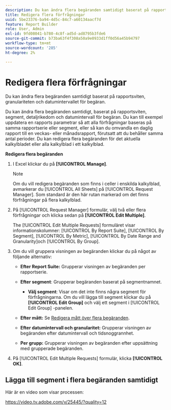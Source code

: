 ```yaml
---
description: Du kan ändra flera begäranden samtidigt baserat på rapportsviten, granulariteten och datumintervallet för begäran.
title: Redigera flera förfrågningar
uuid: 5be23376-ba94-4d5c-84c7-a60134aacf7d
feature: Report Builder
role: User, Admin
exl-id: 9fd08041-b780-4c8f-ad5d-ad8795b3fde6
source-git-commit: b73ba63f4f308a50a9e0933d1ff0d56a45b94797
workflow-type: tm+mt
source-wordcount: '285'
ht-degree: 2%

---
```


# Redigera flera förfrågningar

Du kan ändra flera begäranden samtidigt baserat på rapportsviten, granulariteten och datumintervallet för begäran.

Du kan ändra flera begäranden samtidigt, baserat på rapportsviten, segment, detaljrikedom och datumintervall för begäran. Du kan till exempel uppdatera en rapports parametrar så att alla förfrågningar baseras på samma rapportserie eller segment, eller så kan du omvandla en daglig rapport till en veckas- eller månadsrapport, förutsatt att du behåller samma antal perioder. Du kan redigera flera begäranden för det aktuella kalkylbladet eller alla kalkylblad i ett kalkylblad.

**Redigera flera begäranden**

1. I Excel klickar du på **[!UICONTROL Manage]**.

   >[!NOTE]
   >
   >Om du vill redigera begäranden som finns i celler i enskilda kalkylblad, avmarkerar du [!UICONTROL All Sheets] på [!UICONTROL Request Manager]. Som standard är den här rutan markerad om det finns förfrågningar på flera kalkylblad.

1. På [!UICONTROL Request Manager] formulär, välj två eller flera förfrågningar och klicka sedan på **[!UICONTROL Edit Multiple]**.

   The [!UICONTROL Edit Multiple Requests] formuläret visar informationskolumner: [!UICONTROL By Report Suite], [!UICONTROL By Segment], [!UICONTROL By Metric], [!UICONTROL By Date Range and Granularity]och [!UICONTROL By Group].
1. Om du vill gruppera visningen av begäranden klickar du på något av följande alternativ:

   * **Efter Report Suite:** Grupperar visningen av begäranden per rapportserie.
   * **Efter segment**: Grupperar begäranden baserat på segmentnamnet.

      * **Välj segment**: Visar om det inte finns några segment för förfrågningarna. Om du vill lägga till segment klickar du på **[!UICONTROL Edit Group]** och välj ett segment i [!UICONTROL Edit Group] -panelen.
   * **Efter mått:** Se [Redigera mått över flera begäranden](/help/analyze/report-builder/manage-requests/edit-multiple-metrics.md).

   * **Efter datumintervall och granularitet:** Grupperar visningen av begäranden efter datumintervall och tidsnoggrannhet.
   * **Per grupp:** Grupperar visningen av begäranden efter uppsättning med grupperade begäranden.


1. På [!UICONTROL Edit Multiple Requests] formulär, klicka **[!UICONTROL OK]**.

## Lägga till segment i flera begäranden samtidigt

Här är en video som visar processen:

https://video.tv.adobe.com/v/25445/?quality=12
